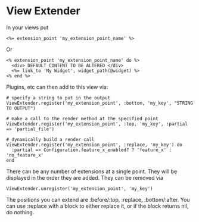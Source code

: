 View Extender
=============

In your views put

    <%= extension_point 'my_extension_point_name' %>

Or

    <% extension_point 'my_extension_point_name' do %>
      <div> DEFAULT CONTENT TO BE ALTERED </div>
      <%= link_to 'My Widget', widget_path(@widget) %>
    <% end %>

Plugins, etc can then add to this view via:

    # specify a string to put in the output
    ViewExtender.register('my_extension_point', :bottom, 'my_key', "STRING TO OUTPUT")

    # make a call to the render method at the specified point
    ViewExtender.register('my_extension_point', :top, 'my_key', :partial => 'partial_file')

    # dynamically build a render call
    ViewExtender.register('my_extension_point', :replace, 'my_key') do
      :partial => Configuration.feature_x_enabled? ? 'feature_x' : 'no_feature_x'
    end

There can be any number of extensions at a single point.  They will be
displayed in the order they are added. They can be removed via

    ViewExtender.unregister('my_extension_point', 'my_key')

The positions you can extend are :before/:top, :replace, :bottom/:after.  You
can use :replace with a block to either replace it, or if the block returns nil,
do nothing.
